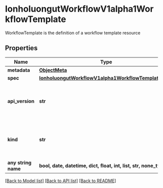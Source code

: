 # IonholuongutWorkflowV1alpha1WorkflowTemplate

WorkflowTemplate is the definition of a workflow template resource

## Properties
Name | Type | Description | Notes
------------ | ------------- | ------------- | -------------
**metadata** | [**ObjectMeta**](ObjectMeta.md) |  | 
**spec** | [**IonholuongutWorkflowV1alpha1WorkflowTemplateSpec**](IonholuongutWorkflowV1alpha1WorkflowTemplateSpec.md) |  | 
**api_version** | **str** | APIVersion defines the versioned schema of this representation of an object. Servers should convert recognized schemas to the latest internal value, and may reject unrecognized values. More info: https://git.io.k8s.community/contributors/devel/sig-architecture/api-conventions.md#resources | [optional] 
**kind** | **str** | Kind is a string value representing the REST resource this object represents. Servers may infer this from the endpoint the client submits requests to. Cannot be updated. In CamelCase. More info: https://git.io.k8s.community/contributors/devel/sig-architecture/api-conventions.md#types-kinds | [optional] 
**any string name** | **bool, date, datetime, dict, float, int, list, str, none_type** | any string name can be used but the value must be the correct type | [optional]

[[Back to Model list]](../README.md#documentation-for-models) [[Back to API list]](../README.md#documentation-for-api-endpoints) [[Back to README]](../README.md)


